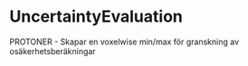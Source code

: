 # UncertaintyEvaluation
PROTONER - Skapar en voxelwise min/max för granskning av osäkerhetsberäkningar 

